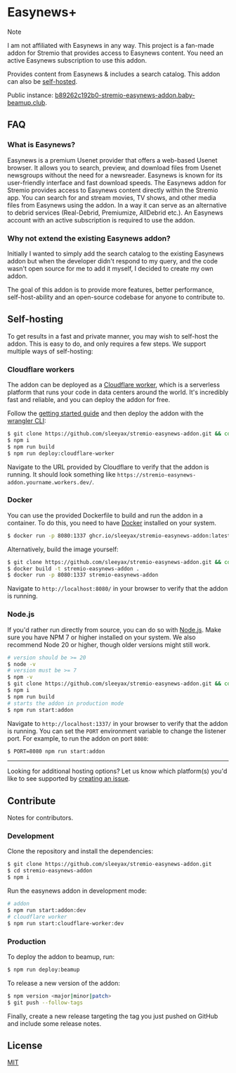 # Easynews+

> [!NOTE]  
> I am not affiliated with Easynews in any way. This project is a fan-made addon for Stremio that provides access to Easynews content. You need an active Easynews subscription to use this addon.

Provides content from Easynews & includes a search catalog. This addon can also be [self-hosted](#self-hosting).

Public instance: [b89262c192b0-stremio-easynews-addon.baby-beamup.club](https://b89262c192b0-stremio-easynews-addon.baby-beamup.club/).

## FAQ

### What is Easynews?

Easynews is a premium Usenet provider that offers a web-based Usenet browser. It allows you to search, preview, and download files from Usenet newsgroups without the need for a newsreader. Easynews is known for its user-friendly interface and fast download speeds. The Easynews addon for Stremio provides access to Easynews content directly within the Stremio app. You can search for and stream movies, TV shows, and other media files from Easynews using the addon. In a way it can serve as an alternative to debrid services (Real-Debrid, Premiumize, AllDebrid etc.). An Easynews account with an active subscription is required to use the addon.

### Why not extend the existing Easynews addon?

Initially I wanted to simply add the search catalog to the existing Easynews addon but when the developer didn't respond to my query, and the code wasn't open source for me to add it myself, I decided to create my own addon.

The goal of this addon is to provide more features, better performance, self-host-ability and an open-source codebase for anyone to contribute to.

## Self-hosting

To get results in a fast and private manner, you may wish to self-host the addon. This is easy to do, and only requires a few steps. We support multiple ways of self-hosting:

### Cloudflare workers

The addon can be deployed as a [Cloudflare worker](https://workers.cloudflare.com/), which is a serverless platform that runs your code in data centers around the world. It's incredibly fast and reliable, and you can deploy the addon for free.

Follow the [getting started guide](https://developers.cloudflare.com/workers/get-started/guide/) and then deploy the addon with the [wrangler CLI](https://developers.cloudflare.com/workers/wrangler/install-and-update/):

```bash
$ git clone https://github.com/sleeyax/stremio-easynews-addon.git && cd stremio-easynews-addon
$ npm i
$ npm run build
$ npm run deploy:cloudflare-worker
```

Navigate to the URL provided by Cloudflare to verify that the addon is running. It should look something like `https://stremio-easynews-addon.yourname.workers.dev/`.

### Docker

You can use the provided Dockerfile to build and run the addon in a container. To do this, you need to have [Docker](https://docs.docker.com/get-docker/) installed on your system.

```bash
$ docker run -p 8080:1337 ghcr.io/sleeyax/stremio-easynews-addon:latest
```

Alternatively, build the image yourself:

```bash
$ git clone https://github.com/sleeyax/stremio-easynews-addon.git && cd stremio-easynews-addon
$ docker build -t stremio-easynews-addon .
$ docker run -p 8080:1337 stremio-easynews-addon
```

Navigate to `http://localhost:8080/` in your browser to verify that the addon is running.

### Node.js

If you'd rather run directly from source, you can do so with [Node.js](https://nodejs.org/en/download/prebuilt-installer/current). Make sure you have NPM 7 or higher installed on your system. We also recommend Node 20 or higher, though older versions might still work.

```bash
# version should be >= 20
$ node -v
# version must be >= 7
$ npm -v
$ git clone https://github.com/sleeyax/stremio-easynews-addon.git && cd stremio-easynews-addon
$ npm i
$ npm run build
# starts the addon in production mode
$ npm run start:addon
```

Navigate to `http://localhost:1337/` in your browser to verify that the addon is running. You can set the `PORT` environment variable to change the listener port. For example, to run the addon on port `8080`:

```bash
$ PORT=8080 npm run start:addon
```

---

Looking for additional hosting options? Let us know which platform(s) you'd like to see supported by [creating an issue](https://github.com/sleeyax/stremio-easynews-addon/issues/new).

## Contribute

Notes for contributors.

### Development

Clone the repository and install the dependencies:

```bash
$ git clone https://github.com/sleeyax/stremio-easynews-addon.git
$ cd stremio-easynews-addon
$ npm i
```

Run the easynews addon in development mode:

```bash
# addon
$ npm run start:addon:dev
# cloudflare worker
$ npm run start:cloudflare-worker:dev
```

### Production

To deploy the addon to beamup, run:

```bash
$ npm run deploy:beamup
```

To release a new version of the addon:

```bash
$ npm version <major|minor|patch>
$ git push --follow-tags
```

Finally, create a new release targeting the tag you just pushed on GitHub and include some release notes.

## License

[MIT](./LICENSE)
